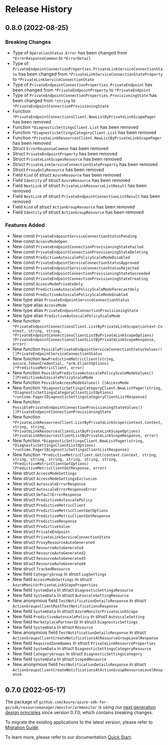 # Release History

## 0.8.0 (2022-08-25)
### Breaking Changes

- Type of `OperationStatus.Error` has been changed from `*ErrorResponseCommon` to `*ErrorDetail`
- Type of `PrivateEndpointConnectionProperties.PrivateLinkServiceConnectionState` has been changed from `*PrivateLinkServiceConnectionStateProperty` to `*PrivateLinkServiceConnectionState`
- Type of `PrivateEndpointConnectionProperties.PrivateEndpoint` has been changed from `*PrivateEndpointProperty` to `*PrivateEndpoint`
- Type of `PrivateEndpointConnectionProperties.ProvisioningState` has been changed from `*string` to `*PrivateEndpointConnectionProvisioningState`
- Function `*PrivateEndpointConnectionsClient.NewListByPrivateLinkScopePager` has been removed
- Function `*DiagnosticSettingsClient.List` has been removed
- Function `*DiagnosticSettingsCategoryClient.List` has been removed
- Function `*PrivateLinkResourcesClient.NewListByPrivateLinkScopePager` has been removed
- Struct `ErrorResponseCommon` has been removed
- Struct `PrivateEndpointProperty` has been removed
- Struct `PrivateLinkScopesResource` has been removed
- Struct `PrivateLinkServiceConnectionStateProperty` has been removed
- Struct `ProxyOnlyResource` has been removed
- Field `Kind` of struct `AzureResource` has been removed
- Field `Identity` of struct `AzureResource` has been removed
- Field `NextLink` of struct `PrivateLinkResourceListResult` has been removed
- Field `NextLink` of struct `PrivateEndpointConnectionListResult` has been removed
- Field `Kind` of struct `ActionGroupResource` has been removed
- Field `Identity` of struct `ActionGroupResource` has been removed

### Features Added

- New const `PrivateEndpointServiceConnectionStatusPending`
- New const `AccessModeOpen`
- New const `PrivateEndpointConnectionProvisioningStateFailed`
- New const `PrivateEndpointConnectionProvisioningStateDeleting`
- New const `PredictiveAutoscalePolicyScaleModeDisabled`
- New const `PrivateEndpointServiceConnectionStatusApproved`
- New const `PrivateEndpointServiceConnectionStatusRejected`
- New const `PrivateEndpointConnectionProvisioningStateSucceeded`
- New const `PrivateEndpointConnectionProvisioningStateCreating`
- New const `AccessModePrivateOnly`
- New const `PredictiveAutoscalePolicyScaleModeForecastOnly`
- New const `PredictiveAutoscalePolicyScaleModeEnabled`
- New type alias `PrivateEndpointServiceConnectionStatus`
- New type alias `AccessMode`
- New type alias `PrivateEndpointConnectionProvisioningState`
- New type alias `PredictiveAutoscalePolicyScaleMode`
- New function `*PrivateEndpointConnectionsClient.ListByPrivateLinkScope(context.Context, string, string, *PrivateEndpointConnectionsClientListByPrivateLinkScopeOptions) (PrivateEndpointConnectionsClientListByPrivateLinkScopeResponse, error)`
- New function `PossiblePrivateEndpointServiceConnectionStatusValues() []PrivateEndpointServiceConnectionStatus`
- New function `NewPredictiveMetricClient(string, azcore.TokenCredential, *arm.ClientOptions) (*PredictiveMetricClient, error)`
- New function `PossiblePredictiveAutoscalePolicyScaleModeValues() []PredictiveAutoscalePolicyScaleMode`
- New function `PossibleAccessModeValues() []AccessMode`
- New function `*DiagnosticSettingsCategoryClient.NewListPager(string, *DiagnosticSettingsCategoryClientListOptions) *runtime.Pager[DiagnosticSettingsCategoryClientListResponse]`
- New function `PossiblePrivateEndpointConnectionProvisioningStateValues() []PrivateEndpointConnectionProvisioningState`
- New function `*PrivateLinkResourcesClient.ListByPrivateLinkScope(context.Context, string, string, *PrivateLinkResourcesClientListByPrivateLinkScopeOptions) (PrivateLinkResourcesClientListByPrivateLinkScopeResponse, error)`
- New function `*DiagnosticSettingsClient.NewListPager(string, *DiagnosticSettingsClientListOptions) *runtime.Pager[DiagnosticSettingsClientListResponse]`
- New function `*PredictiveMetricClient.Get(context.Context, string, string, string, string, string, string, string, *PredictiveMetricClientGetOptions) (PredictiveMetricClientGetResponse, error)`
- New struct `AccessModeSettings`
- New struct `AccessModeSettingsExclusion`
- New struct `AutoscaleErrorResponse`
- New struct `AutoscaleErrorResponseError`
- New struct `DefaultErrorResponse`
- New struct `PredictiveAutoscalePolicy`
- New struct `PredictiveMetricClient`
- New struct `PredictiveMetricClientGetOptions`
- New struct `PredictiveMetricClientGetResponse`
- New struct `PredictiveResponse`
- New struct `PredictiveValue`
- New struct `PrivateEndpoint`
- New struct `PrivateLinkServiceConnectionState`
- New struct `ProxyResourceAutoGenerated`
- New struct `ResourceAutoGenerated`
- New struct `ResourceAutoGenerated2`
- New struct `ResourceAutoGenerated3`
- New struct `ResourceAutoGenerated4`
- New struct `TrackedResource`
- New field `CategoryGroup` in struct `LogSettings`
- New field `AccessModeSettings` in struct `AzureMonitorPrivateLinkScopeProperties`
- New field `SystemData` in struct `DiagnosticSettingsResource`
- New field `SystemData` in struct `AutoscaleSettingResource`
- New anonymous field `TestNotificationDetailsResponse` in struct `ActionGroupsClientPostTestNotificationsResponse`
- New field `SystemData` in struct `AzureMonitorPrivateLinkScope`
- New field `PredictiveAutoscalePolicy` in struct `AutoscaleSetting`
- New field `MarketplacePartnerID` in struct `DiagnosticSettings`
- New field `SystemData` in struct `Resource`
- New anonymous field `TestNotificationDetailsResponse` in struct `ActionGroupsClientCreateNotificationsAtResourceGroupLevelResponse`
- New field `RequiredZoneNames` in struct `PrivateLinkResourceProperties`
- New field `SystemData` in struct `DiagnosticSettingsCategoryResource`
- New field `CategoryGroups` in struct `DiagnosticSettingsCategory`
- New field `SystemData` in struct `ScopedResource`
- New anonymous field `TestNotificationDetailsResponse` in struct `ActionGroupsClientCreateNotificationsAtActionGroupResourceLevelResponse`


## 0.7.0 (2022-05-17)

The package of `github.com/Azure/azure-sdk-for-go/sdk/resourcemanager/monitor/armmonitor` is using our [next generation design principles](https://azure.github.io/azure-sdk/general_introduction.html) since version 0.7.0, which contains breaking changes.

To migrate the existing applications to the latest version, please refer to [Migration Guide](https://aka.ms/azsdk/go/mgmt/migration).

To learn more, please refer to our documentation [Quick Start](https://aka.ms/azsdk/go/mgmt).